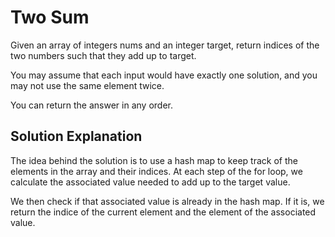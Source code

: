 # Two Sum

Given an array of integers nums and an integer target, return indices of the two numbers such that they add up to target.

You may assume that each input would have exactly one solution, and you may not use the same element twice.

You can return the answer in any order.

 ## Solution Explanation

The idea behind the solution is to use a hash map to keep track of the elements in the array and their indices. At each step of the for loop, we calculate the associated value needed to add up to the target value.

We then check if that associated value is already in the hash map. If it is, we return the indice of the current element and the element of the associated value. 